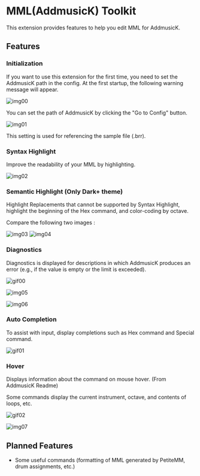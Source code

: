 # MML(AddmusicK) Toolkit

This extension provides features to help you edit MML for AddmusicK.

## Features

### Initialization

If you want to use this extension for the first time, you need to set the AddmusicK path in the config. At the first startup, the following warning message will appear.

![img00](https://github.com/PineJamX/mmlamktoolkit/blob/main/images/img00.png?raw=true)

You can set the path of AddmusicK by clicking the "Go to Config" button.

![img01](https://github.com/PineJamX/mmlamktoolkit/blob/main/images/img01.png?raw=true)

This setting is used for referencing the sample file (.brr).

### Syntax Highlight

Improve the readability of your MML by highlighting.

![img02](https://github.com/PineJamX/mmlamktoolkit/blob/main/images/img02.png?raw=true)

### Semantic Highlight (Only Dark+ theme)

Highlight Replacements that cannot be supported by Syntax Highlight, highlight the beginning of the Hex command, and color-coding by octave.

Compare the following two images :

![img03](https://github.com/PineJamX/mmlamktoolkit/blob/main/images/img03.png?raw=true) ![img04](https://github.com/PineJamX/mmlamktoolkit/blob/main/images/img04.png?raw=true)

### Diagnostics

Diagnostics is displayed for descriptions in which AddmusicK produces an error (e.g., if the value is empty or the limit is exceeded).

![gif00](https://github.com/PineJamX/mmlamktoolkit/blob/main/images/gif00.gif?raw=true)

![img05](https://github.com/PineJamX/mmlamktoolkit/blob/main/images/img05.png?raw=true)

![img06](https://github.com/PineJamX/mmlamktoolkit/blob/main/images/img06.png?raw=true)

### Auto Completion

To assist with input, display completions such as Hex command and Special command.

![gif01](https://github.com/PineJamX/mmlamktoolkit/blob/main/images/gif01.gif?raw=true)

### Hover

Displays information about the command on mouse hover. (From AddmusicK Readme)

Some commands display the current instrument, octave, and contents of loops, etc.

![gif02](https://github.com/PineJamX/mmlamktoolkit/blob/main/images/gif02.gif?raw=true)

![img07](https://github.com/PineJamX/mmlamktoolkit/blob/main/images/img07.png?raw=true)

## Planned Features

- Some useful commands (formatting of MML generated by PetiteMM, drum assignments, etc.)
